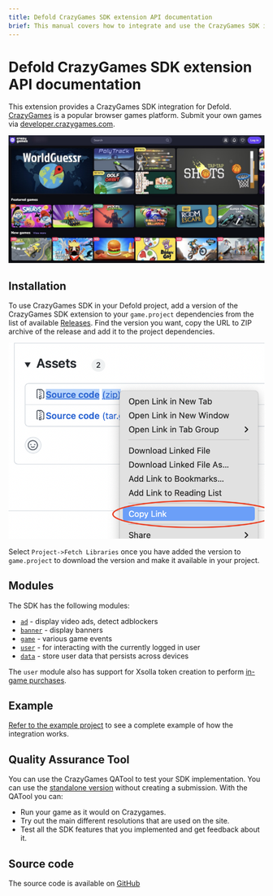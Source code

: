 ```yaml
---
title: Defold CrazyGames SDK extension API documentation
brief: This manual covers how to integrate and use the CrazyGames SDK in Defold.
---
```


# Defold CrazyGames SDK extension API documentation

This extension provides a CrazyGames SDK integration for Defold. [CrazyGames](https://www.crazygames.com/) is a popular browser games platform. Submit your own games via [developer.crazygames.com](https://developer.crazygames.com/).


![CrazyGames.com landing page](crazygames.jpg)

## Installation
To use CrazyGames SDK in your Defold project, add a version of the CrazyGames SDK extension to your `game.project` dependencies from the list of available [Releases](https://github.com/defold/extension-crazygames/releases). Find the version you want, copy the URL to ZIP archive of the release and add it to the project dependencies.

![](add-dependency.png)

Select `Project->Fetch Libraries` once you have added the version to `game.project` to download the version and make it available in your project.


## Modules

The SDK has the following modules:

* [`ad`](ad) - display video ads, detect adblockers
* [`banner`](banner) - display banners
* [`game`](game) - various game events
* [`user`](user) - for interacting with the currently logged in user
* [`data`](data) - store user data that persists across devices

The `user` module also has support for Xsolla token creation to perform [in-game purchases](in-game-purchases).


## Example

[Refer to the example project](https://github.com/defold/extension-crazygames/blob/master/example/crazygames.gui_script) to see a complete example of how the integration works.


## Quality Assurance Tool

You can use the CrazyGames QATool to test your SDK implementation. You can use the [standalone version](https://developer.crazygames.com/qatool) without creating a submission. With the QATool you can:

* Run your game as it would on Crazygames.
* Try out the main different resolutions that are used on the site.
* Test all the SDK features that you implemented and get feedback about it.

## Source code

The source code is available on [GitHub](https://github.com/defold/extension-crazygames)

